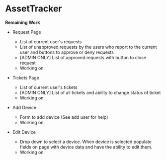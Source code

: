# AssetTracker
**Remaining Work**

- Request Page
  - List of current user's requests
  - List of unapproved requests by the users who report to the current user and buttons to approve or deny requests
  - [ADMIN ONLY] List of approved requests with button to close request
  - Working on: 

- Tickets Page
  - List of current user's tickets
  - [ADMIN ONLY] List of all tickets and ability to change status of ticket
  - Working on: 

- Add Device
  - Form to add device (See add user for help)
  - Working on: 

- Edit Device
  - Drop down to select a device. When device is selected populate fields on page with device data and have the ability to edit them.
  - Working on: 
